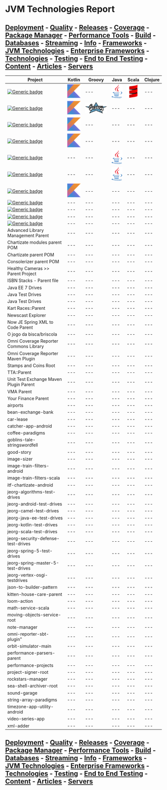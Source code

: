 # JVM Technologies Report

## [Deployment](./Deployment.md) - [Quality](./Quality.md) - [Releases](./Releases.md) - [Coverage](./Coverage.md) - [Package Manager](./PkgManager.md) - [Performance Tools](./Performance.md) - [Build](./Build.md) - [Databases](./Databases.md) - [Streaming](./Streaming.md) - [Info](./Info.md) - [Frameworks](./Frameworks.md) - [JVM Technologies](./TechJVM.md) - [Enterprise Frameworks](./Enterprise.md) - [Technologies](./Tech.md) - [Testing](./Testing.md) - [End to End Testing](./E2E.md) - [Content](./Content.md) - [Articles](./Articles.md) - [Servers](./Servers.md) 

|Project|Kotlin|Groovy|Java|Scala|Clojure|
|---|---|---|---|---|---|
|[![Generic badge](https://img.shields.io/static/v1.svg?label=GitLab&message=Bridge%20Management%20Logistics%20🌉&color=informational)](https://gitlab.com/jesperancinha/bridge-logistics)|[![alt text](https://raw.githubusercontent.com/jesperancinha/project-signer/master/project-signer-templates/icons-50/kotlin-50.png "Kotlin 1.5.21")](https://kotlinlang.org/)|---|[![alt text](https://raw.githubusercontent.com/jesperancinha/project-signer/master/project-signer-templates/icons-50/java-50.png "Java")](https://www.oracle.com/nl/java/)|[![alt text](https://raw.githubusercontent.com/jesperancinha/project-signer/master/project-signer-templates/icons-50/scala-50.png "Scala")](https://www.scala-lang.org/)|---|
|[![Generic badge](https://img.shields.io/static/v1.svg?label=GitHub&message=Concert%20Demos%20🎸%20&color=informational)](https://github.com/jesperancinha/concert-demos-root)|[![alt text](https://raw.githubusercontent.com/jesperancinha/project-signer/master/project-signer-templates/icons-50/kotlin-50.png "Kotlin")](https://kotlinlang.org/)|[![alt text](https://raw.githubusercontent.com/jesperancinha/project-signer/master/project-signer-templates/icons-50/groovy-50.png "Groovy")](https://groovy-lang.org/)|---|---|---|
|[![Generic badge](https://img.shields.io/static/v1.svg?label=GitHub&message=Buy%20Odd%20Yucca%20Concert🌴&color=informational)](https://github.com/jesperancinha/buy-odd-yucca-concert)|[![alt text](https://raw.githubusercontent.com/jesperancinha/project-signer/master/project-signer-templates/icons-50/kotlin-50.png "Kotlin")](https://kotlinlang.org/)|---|---|---|---|
|[![Generic badge](https://img.shields.io/static/v1.svg?label=GitHub&message=Coffee%20Cups%20Kalah%20☕️%20&color=informational)](https://github.com/jesperancinha/mancalaje)|[![alt text](https://raw.githubusercontent.com/jesperancinha/project-signer/master/project-signer-templates/icons-50/kotlin-50.png "Kotlin")](https://kotlinlang.org/)|---|---|---|---|
|[![Generic badge](https://img.shields.io/static/v1.svg?label=GitLab&message=Favourite%20Lyrics%20App🎶&color=informational)](https://gitlab.com/jesperancinha/favourite-lyrics-app)|---|---|[![alt text](https://raw.githubusercontent.com/jesperancinha/project-signer/master/project-signer-templates/icons-50/java-50.png "Java")](https://www.oracle.com/nl/java/)|---|---|
|[![Generic badge](https://img.shields.io/static/v1.svg?label=GitHub&message=Markdowner&color=informational)](https://github.com/jesperancinha/markdowner)|---|---|[![alt text](https://raw.githubusercontent.com/jesperancinha/project-signer/master/project-signer-templates/icons-50/java-50.png "Java")](https://www.oracle.com/nl/java/)|---|---|
|[![Generic badge](https://img.shields.io/static/v1.svg?label=GitHub&message=From%20Paris%20to%20Berlin%20????&color=informational)](https://github.com/jesperancinha/from-paris-to-berlin-circuit-breaker)|[![alt text](https://raw.githubusercontent.com/jesperancinha/project-signer/master/project-signer-templates/icons-50/kotlin-50.png "Kotlin")](https://kotlinlang.org/)|---|---|---|---|
|[![Generic badge](https://img.shields.io/static/v1.svg?label=GitLab&message=Joao%20Filipe%20Sabino%20Esperancinha%20Home&color=informational)](https://gitlab.com/jesperancinha/joao-filipe-sabino-esperancinha-home)|---|---|---|---|---|
|[![Generic badge](https://img.shields.io/static/v1.svg?label=GitHub&message=base-converter-android%20⏹&color=informational)](https://github.com/jesperancinha/base-converter-android)|---|---|---|---|---|
|[![Generic badge](https://img.shields.io/static/v1.svg?label=GitHub&message=matrix-anywhere-android%20⏹&color=informational)](https://github.com/jesperancinha/matrix-anywhere-android)|---|---|---|---|---|
|[![Generic badge](https://img.shields.io/static/v1.svg?label=GitHub&message=ping-app-android%20🏓&color=informational)](https://github.com/jesperancinha/ping-app-android)|---|---|---|---|---|
|Advanced Library Management Parent|---|---|---|---|---|
|Chartizate modules parent POM|---|---|---|---|---|
|Chartizate parent POM|---|---|---|---|---|
|Consolerizer parent POM|---|---|---|---|---|
|Healthy Cameras >> Parent Project|---|---|---|---|---|
|ISBN Stacks - Parent file|---|---|---|---|---|
|Java EE 7 Drives|---|---|---|---|---|
|Java Test Drives|---|---|---|---|---|
|Java Test Drives|---|---|---|---|---|
|Kart Races::Parent|---|---|---|---|---|
|Newscast Explorer|---|---|---|---|---|
|Now JE Spring XML to Code Parent|---|---|---|---|---|
|O jogo da bisca/briscola|---|---|---|---|---|
|Omni Coverage Reporter Commons Library|---|---|---|---|---|
|Omni Coverage Reporter Maven Plugin|---|---|---|---|---|
|Stamps and Coins Root|---|---|---|---|---|
|TTA::Parent|---|---|---|---|---|
|Unit Test Exchange Maven Plugin Parent|---|---|---|---|---|
|VMA Parent|---|---|---|---|---|
|Your Finance Parent|---|---|---|---|---|
|airports|---|---|---|---|---|
|bean-exchange-bank|---|---|---|---|---|
|car-lease|---|---|---|---|---|
|catcher-app-android|---|---|---|---|---|
|coffee-paradigms|---|---|---|---|---|
|goblins-tale-stringswordfell|---|---|---|---|---|
|good-story|---|---|---|---|---|
|image-sizer|---|---|---|---|---|
|image-train-filters-android|---|---|---|---|---|
|image-train-filters-scala|---|---|---|---|---|
|itf-chartizate-android|---|---|---|---|---|
|jeorg-algorithms-test-drives|---|---|---|---|---|
|jeorg-android-test-drives|---|---|---|---|---|
|jeorg-camel-test-drives|---|---|---|---|---|
|jeorg-java-ee-test-drives|---|---|---|---|---|
|jeorg-kotlin-test-drives|---|---|---|---|---|
|jeorg-scala-test-drives|---|---|---|---|---|
|jeorg-security-defense-test-drives|---|---|---|---|---|
|jeorg-spring-5-test-drives|---|---|---|---|---|
|jeorg-spring-master-5-test-drives|---|---|---|---|---|
|jeorg-vertex-osgi-testdrives|---|---|---|---|---|
|json-to-builder-pattern|---|---|---|---|---|
|kitten-house-care-parent|---|---|---|---|---|
|loom-action|---|---|---|---|---|
|math-service-scala|---|---|---|---|---|
|moving-objects-service-root|---|---|---|---|---|
|note-manager|---|---|---|---|---|
|omni-reporter-sbt-plugin"|---|---|---|---|---|
|orbit-simulator-main|---|---|---|---|---|
|performance-parsers-parent|---|---|---|---|---|
|performance-projects|---|---|---|---|---|
|project-signer-root|---|---|---|---|---|
|rockstars-manager|---|---|---|---|---|
|sea-shell-archiver-root|---|---|---|---|---|
|sound-garage|---|---|---|---|---|
|string-array-paradigms|---|---|---|---|---|
|timezone-app-utility-android|---|---|---|---|---|
|video-series-app|---|---|---|---|---|
|xml-adder|---|---|---|---|---|
## [Deployment](./Deployment.md) - [Quality](./Quality.md) - [Releases](./Releases.md) - [Coverage](./Coverage.md) - [Package Manager](./PkgManager.md) - [Performance Tools](./Performance.md) - [Build](./Build.md) - [Databases](./Databases.md) - [Streaming](./Streaming.md) - [Info](./Info.md) - [Frameworks](./Frameworks.md) - [JVM Technologies](./TechJVM.md) - [Enterprise Frameworks](./Enterprise.md) - [Technologies](./Tech.md) - [Testing](./Testing.md) - [End to End Testing](./E2E.md) - [Content](./Content.md) - [Articles](./Articles.md) - [Servers](./Servers.md) 

